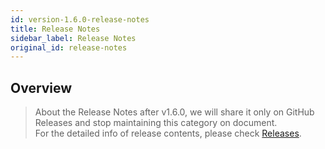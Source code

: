 ```yaml
---
id: version-1.6.0-release-notes
title: Release Notes
sidebar_label: Release Notes
original_id: release-notes
---
```


## Overview
> About the Release Notes after v1.6.0, we will share it only on GitHub Releases and stop maintaining this category on document.<br>
> For the detailed info of release contents, please check [Releases](https://github.com/kintone-labs/kintone-ui-component/releases).
